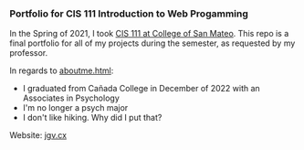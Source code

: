 ### Portfolio for CIS 111 Introduction to Web Progamming

In the Spring of 2021, I took [CIS 111 at College of San Mateo](http://catalog.collegeofsanmateo.edu/current/courses/computer-and-information-science/cis-111.php). This repo is a final portfolio for all of my projects during the semester, as requested by my professor. 

In regards to [aboutme.html](https://github.com/jacobvillorente/jacobvillorente/blob/main/aboutme.html):
- I graduated from Cañada College in December of 2022 with an Associates in Psychology
- I'm no longer a psych major
- I don't like hiking. Why did I put that?

Website: [jgv.cx](https://jgv.cx)
